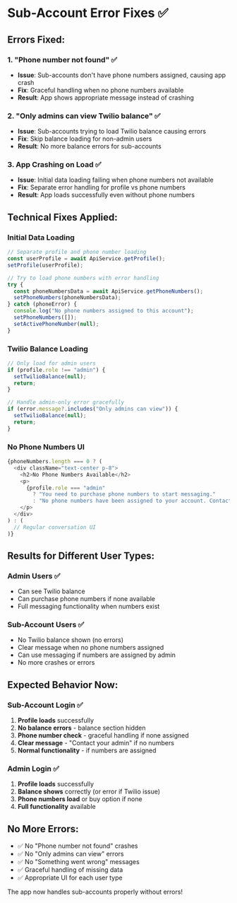 # Sub-Account Error Fixes ✅

## Errors Fixed:

### 1. **"Phone number not found"** ✅

- **Issue**: Sub-accounts don't have phone numbers assigned, causing app crash
- **Fix**: Graceful handling when no phone numbers available
- **Result**: App shows appropriate message instead of crashing

### 2. **"Only admins can view Twilio balance"** ✅

- **Issue**: Sub-accounts trying to load Twilio balance causing errors
- **Fix**: Skip balance loading for non-admin users
- **Result**: No more balance errors for sub-accounts

### 3. **App Crashing on Load** ✅

- **Issue**: Initial data loading failing when phone numbers not available
- **Fix**: Separate error handling for profile vs phone numbers
- **Result**: App loads successfully even without phone numbers

## Technical Fixes Applied:

### **Initial Data Loading**

```javascript
// Separate profile and phone number loading
const userProfile = await ApiService.getProfile();
setProfile(userProfile);

// Try to load phone numbers with error handling
try {
  const phoneNumbersData = await ApiService.getPhoneNumbers();
  setPhoneNumbers(phoneNumbersData);
} catch (phoneError) {
  console.log("No phone numbers assigned to this account");
  setPhoneNumbers([]);
  setActivePhoneNumber(null);
}
```

### **Twilio Balance Loading**

```javascript
// Only load for admin users
if (profile.role !== "admin") {
  setTwilioBalance(null);
  return;
}

// Handle admin-only error gracefully
if (error.message?.includes("Only admins can view")) {
  setTwilioBalance(null);
  return;
}
```

### **No Phone Numbers UI**

```javascript
{phoneNumbers.length === 0 ? (
  <div className="text-center p-8">
    <h2>No Phone Numbers Available</h2>
    <p>
      {profile.role === "admin"
        ? "You need to purchase phone numbers to start messaging."
        : "No phone numbers have been assigned to your account. Contact your admin."}
    </p>
  </div>
) : (
  // Regular conversation UI
)}
```

## Results for Different User Types:

### **Admin Users** ✅

- Can see Twilio balance
- Can purchase phone numbers if none available
- Full messaging functionality when numbers exist

### **Sub-Account Users** ✅

- No Twilio balance shown (no errors)
- Clear message when no phone numbers assigned
- Can use messaging if numbers are assigned by admin
- No more crashes or errors

## Expected Behavior Now:

### **Sub-Account Login** ✅

1. **Profile loads** successfully
2. **No balance errors** - balance section hidden
3. **Phone number check** - graceful handling if none assigned
4. **Clear message** - "Contact your admin" if no numbers
5. **Normal functionality** - if numbers are assigned

### **Admin Login** ✅

1. **Profile loads** successfully
2. **Balance shows** correctly (or error if Twilio issue)
3. **Phone numbers load** or buy option if none
4. **Full functionality** available

## No More Errors:

- ✅ No "Phone number not found" crashes
- ✅ No "Only admins can view" errors
- ✅ No "Something went wrong" messages
- ✅ Graceful handling of missing data
- ✅ Appropriate UI for each user type

The app now handles sub-accounts properly without errors!
